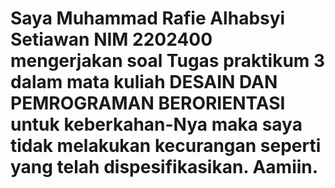 # Saya Muhammad Rafie Alhabsyi Setiawan NIM 2202400 mengerjakan soal Tugas praktikum 3 dalam mata kuliah DESAIN DAN PEMROGRAMAN BERORIENTASI untuk keberkahan-Nya maka saya tidak melakukan kecurangan seperti yang telah dispesifikasikan. Aamiin.
